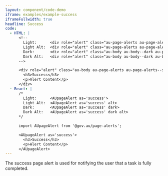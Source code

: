 ```yaml
---
layout: component/code-demo
iframe: examples/example-success
iframeFullwidth: true
headline: Success
code:
  - HTML: |
      <!--
        Light:      <div role="alert" class="au-page-alerts au-page-alerts--success">
        Light Alt:  <div role="alert" class="au-page-alerts au-page-alerts--success au-page-alerts--alt">
        Dark:       <div role="alert" class="au-body au-body--dark au-page-alerts au-page-alerts--success au-page-alerts--dark >
        Dark Alt:   <div role="alert" class="au-body au-body--dark au-body--alt au-page-alerts au-page-alerts--success au-page-alerts--dark au-page-alerts--alt">
      -->

      <div role="alert" class="au-body au-page-alerts au-page-alerts--success">
        <h3>Success</h3>
        <p>Alert Content</p>
      </div>
  - React: |
      /*
        Light:      <AUpageAlert as='success'>
        Light Alt:  <AUpageAlert as='success' alt>
        Dark:       <AUpageAlert as='success' dark>
        Dark Alt:   <AUpageAlert as='success' dark alt>
      */

      import AUpageAlert from '@gov.au/page-alerts';

      <AUpageAlert as='success'>
        <h3>Success</h3>
        <p>Alert Content</p>
      </AUpageAlert>
---
```


The success page alert is used for notifying the user that a task is fully completed.
